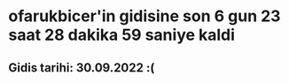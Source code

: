 # ofarukbicer'in gidisine son 6 gun 23 saat 28 dakika 59 saniye kaldi

## Gidis tarihi: 30.09.2022 :(